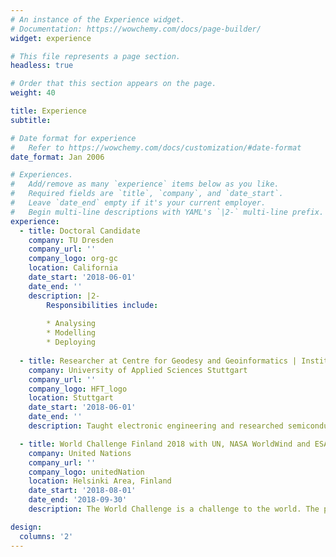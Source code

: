 ```yaml
---
# An instance of the Experience widget.
# Documentation: https://wowchemy.com/docs/page-builder/
widget: experience

# This file represents a page section.
headless: true

# Order that this section appears on the page.
weight: 40

title: Experience
subtitle:

# Date format for experience
#   Refer to https://wowchemy.com/docs/customization/#date-format
date_format: Jan 2006

# Experiences.
#   Add/remove as many `experience` items below as you like.
#   Required fields are `title`, `company`, and `date_start`.
#   Leave `date_end` empty if it's your current employer.
#   Begin multi-line descriptions with YAML's `|2-` multi-line prefix.
experience:
  - title: Doctoral Candidate
    company: TU Dresden
    company_url: ''
    company_logo: org-gc
    location: California
    date_start: '2018-06-01'
    date_end: ''
    description: |2-
        Responsibilities include:
        
        * Analysing
        * Modelling
        * Deploying
        
  - title: Researcher at Centre for Geodesy and Geoinformatics | Institute of Applied Research (IAF)
    company: University of Applied Sciences Stuttgart 
    company_url: ''
    company_logo: HFT_logo
    location: Stuttgart
    date_start: '2018-06-01'
    date_end: ''
    description: Taught electronic engineering and researched semiconductor physics.

  - title: World Challenge Finland 2018 with UN, NASA WorldWind and ESA
    company: United Nations
    company_url: ''
    company_logo: unitedNation
    location: Helsinki Area, Finland
    date_start: '2018-08-01'
    date_end: '2018-09-30'
    description: The World Challenge is a challenge to the world. The purpose is to bring the world closer together through innovative solutions that we each build and then collectively share with each other. Open source solutions serving your community needs, can then benefit every other city! Our team sent the "Smart Pollen Monitoring" web application a 3D web application facilitating a simulation of tree-pollen dispersal with routing functionality. (http://smartpollenmonitoring.info) As a result, we had been invited to the final round as the top 6 best projects. Finally, we had won the 2nd Prize Award & Best Collaboration Team Award.

design:
  columns: '2'
---
```

